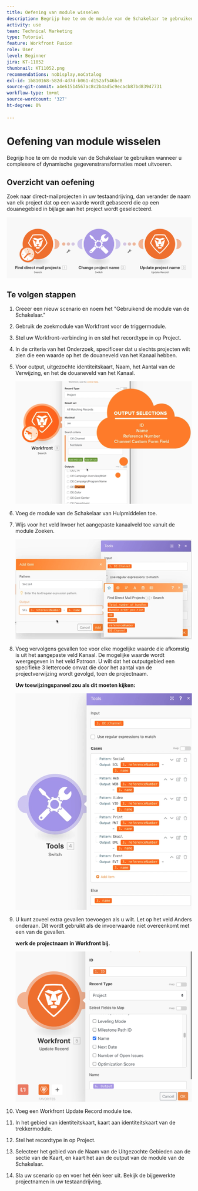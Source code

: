```yaml
---
title: Oefening van module wisselen
description: Begrijp hoe te om de module van de Schakelaar te gebruiken wanneer u complexere of dynamische gegevenstransformaties moet uitvoeren.
activity: use
team: Technical Marketing
type: Tutorial
feature: Workfront Fusion
role: User
level: Beginner
jira: KT-11052
thumbnail: KT11052.png
recommendations: noDisplay,noCatalog
exl-id: 1b810168-582d-4d7d-b061-d152af546bc8
source-git-commit: a4e61514567ac8c2b4ad5c9ecacb87bd83947731
workflow-type: tm+mt
source-wordcount: '327'
ht-degree: 0%

---
```


# Oefening van module wisselen

Begrijp hoe te om de module van de Schakelaar te gebruiken wanneer u complexere of dynamische gegevenstransformaties moet uitvoeren.

## Overzicht van oefening

Zoek naar direct-mailprojecten in uw testaandrijving, dan verander de naam van elk project dat op een waarde wordt gebaseerd die op een douanegebied in bijlage aan het project wordt geselecteerd.

![ Beeld van de module van de Schakelaar 1 ](../12-exercises/assets/switch-module-walkthrough-1.png)

## Te volgen stappen

1. Creeer een nieuw scenario en noem het &quot;Gebruikend de module van de Schakelaar.&quot;
1. Gebruik de zoekmodule van Workfront voor de triggermodule.
1. Stel uw Workfront-verbinding in en stel het recordtype in op Project.
1. In de criteria van het Onderzoek, specificeer dat u slechts projecten wilt zien die een waarde op het de douaneveld van het Kanaal hebben.
1. Voor output, uitgezochte identiteitskaart, Naam, het Aantal van de Verwijzing, en het de douaneveld van het Kanaal.

   ![ Beeld 2 van de module van de Schakelaar ](../12-exercises/assets/switch-module-walkthrough-2.png)

1. Voeg de module van de Schakelaar van Hulpmiddelen toe.
1. Wijs voor het veld Invoer het aangepaste kanaalveld toe vanuit de module Zoeken.

   ![ Beeld van de module van de Schakelaar 3 ](../12-exercises/assets/switch-module-walkthrough-3.png)

1. Voeg vervolgens gevallen toe voor elke mogelijke waarde die afkomstig is uit het aangepaste veld Kanaal. De mogelijke waarde wordt weergegeven in het veld Patroon. U wilt dat het outputgebied een specifieke 3 lettercode omvat die door het aantal van de projectverwijzing wordt gevolgd, toen de projectnaam.

   **Uw toewijzingspaneel zou als dit moeten kijken:**

   ![ Beeld van de module van de Schakelaar 4 ](../12-exercises/assets/switch-module-walkthrough-4.png)

1. U kunt zoveel extra gevallen toevoegen als u wilt. Let op het veld Anders onderaan. Dit wordt gebruikt als de invoerwaarde niet overeenkomt met een van de gevallen.

   **werk de projectnaam in Workfront bij.**

   ![ Beeld 5 van de module van de Schakelaar ](../12-exercises/assets/switch-module-walkthrough-5.png)

1. Voeg een Workfront Update Record module toe.
1. In het gebied van identiteitskaart, kaart aan identiteitskaart van de trekkermodule.
1. Stel het recordtype in op Project.
1. Selecteer het gebied van de Naam van de Uitgezochte Gebieden aan de sectie van de Kaart, en kaart het aan de output van de module van de Schakelaar.
1. Sla uw scenario op en voer het één keer uit. Bekijk de bijgewerkte projectnamen in uw testaandrijving.
